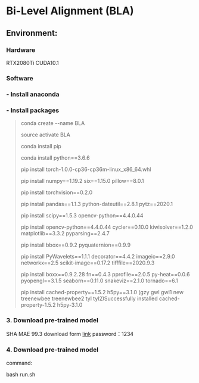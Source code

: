 # Bi-Level Alignment (BLA)

## Environment:
### Hardware
RTX2080Ti CUDA10.1 
### Software

### - Install anaconda

### - Install packages

> conda create --name BLA 
> 
> source activate BLA
> 
> conda install pip
> 
> conda install python==3.6.6
> 
> pip install torch-1.0.0-cp36-cp36m-linux_x86_64.whl
> 
> pip install numpy==1.19.2 six==1.15.0 pillow==8.0.1
> 
> pip install torchvision==0.2.0
> 
> pip install pandas==1.1.3 python-dateutil==2.8.1 pytz==2020.1
> 
> pip install scipy==1.5.3 opencv-python==4.4.0.44
> 
> pip install opencv-python==4.4.0.44 cycler==0.10.0 kiwisolver==1.2.0 matplotlib==3.3.2 pyparsing==2.4.7
> 
> pip install bbox==0.9.2 pyquaternion==0.9.9
> 
> pip install PyWavelets==1.1.1 decorator==4.4.2 imageio==2.9.0 networkx==2.5 scikit-image==0.17.2 tifffile==2020.9.3
> 
> pip install boxx==0.9.2.28 fn==0.4.3 pprofile==2.0.5 py-heat==0.0.6 pyopengl==3.1.5 seaborn==0.11.0 snakeviz==2.1.0 tornado==6.1
> 
> pip install cached-property==1.5.2 h5py==3.1.0  (gzy gwl gwl1 new treenewbee treenewbee2 tyl tyl2)Successfully installed cached-property-1.5.2 h5py-3.1.0

### 3. Download pre-trained model
SHA MAE 99.3 download form [link](https://pan.baidu.com/s/1c8wPararIxJlhiC7aHBpvw ) password：1234

### 4. Download pre-trained model
command:

bash run.sh


